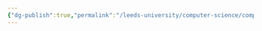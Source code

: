 ```yaml
---
{"dg-publish":true,"permalink":"/leeds-university/computer-science/compulsory-modules/intro-to-discrete-mathematics/intro-to-discrete-mathematics/","tags":["Mandatory-Module"]}
---
```



